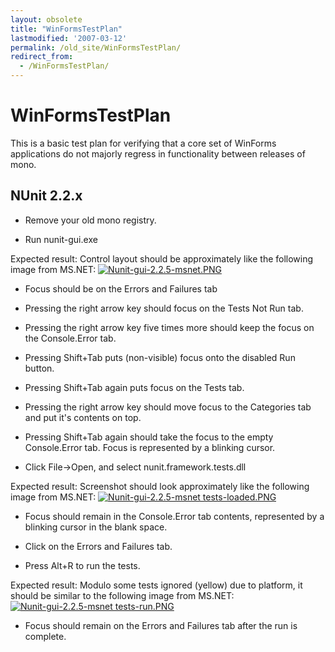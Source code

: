 ```yaml
---
layout: obsolete
title: "WinFormsTestPlan"
lastmodified: '2007-03-12'
permalink: /old_site/WinFormsTestPlan/
redirect_from:
  - /WinFormsTestPlan/
---
```


WinFormsTestPlan
================

This is a basic test plan for verifying that a core set of WinForms applications do not majorly regress in functionality between releases of mono.

NUnit 2.2.x
-----------

-   Remove your old mono registry.

-   Run nunit-gui.exe

Expected result: Control layout should be approximately like the following image from MS.NET: [![Nunit-gui-2.2.5-msnet.PNG]({{site.github.url}}/old_site/images/3/31/Nunit-gui-2.2.5-msnet.PNG)]({{site.github.url}}/old_site/images/3/31/Nunit-gui-2.2.5-msnet.PNG)

-   Focus should be on the Errors and Failures tab

-   Pressing the right arrow key should focus on the Tests Not Run tab.

-   Pressing the right arrow key five times more should keep the focus on the Console.Error tab.

-   Pressing Shift+Tab puts (non-visible) focus onto the disabled Run button.

-   Pressing Shift+Tab again puts focus on the Tests tab.

-   Pressing the right arrow key should move focus to the Categories tab and put it's contents on top.

-   Pressing Shift+Tab again should take the focus to the empty Console.Error tab. Focus is represented by a blinking cursor.

-   Click File-\>Open, and select nunit.framework.tests.dll

Expected result: Screenshot should look approximately like the following image from MS.NET: [![Nunit-gui-2.2.5-msnet tests-loaded.PNG]({{site.github.url}}/old_site/images/0/0b/Nunit-gui-2.2.5-msnet_tests-loaded.PNG)]({{site.github.url}}/old_site/images/0/0b/Nunit-gui-2.2.5-msnet_tests-loaded.PNG)

-   Focus should remain in the Console.Error tab contents, represented by a blinking cursor in the blank space.

-   Click on the Errors and Failures tab.

-   Press Alt+R to run the tests.

Expected result: Modulo some tests ignored (yellow) due to platform, it should be similar to the following image from MS.NET: [![Nunit-gui-2.2.5-msnet tests-run.PNG]({{site.github.url}}/old_site/images/7/7b/Nunit-gui-2.2.5-msnet_tests-run.PNG)]({{site.github.url}}/old_site/images/7/7b/Nunit-gui-2.2.5-msnet_tests-run.PNG)

-   Focus should remain on the Errors and Failures tab after the run is complete.


